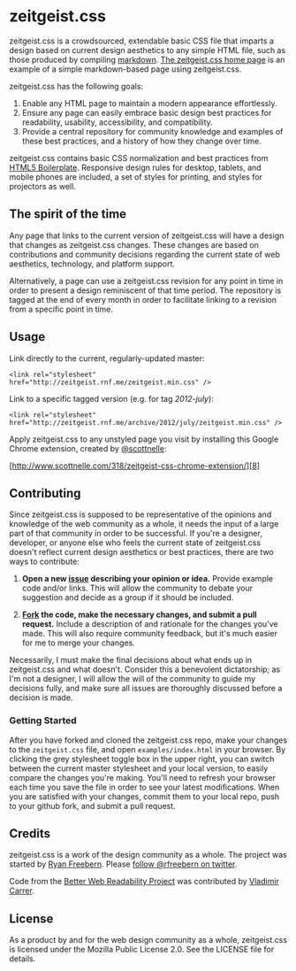 zeitgeist.css
=============

zeitgeist.css is a crowdsourced, extendable basic CSS file that imparts a design based on current design aesthetics to any simple HTML file, such as those produced by compiling [markdown][1]. [The zeitgeist.css home page][9] is an example of a simple markdown-based page using zeitgeist.css.

zeitgeist.css has the following goals:

1. Enable any HTML page to maintain a modern appearance effortlessly.
2. Ensure any page can easily embrace basic design best practices for readability, usability, accessibility, and compatibility.
3. Provide a central repository for community knowledge and examples of these best practices, and a history of how they change over time.

zeitgeist.css contains basic CSS normalization and best practices from [HTML5 Boilerplate][2]. Responsive design rules for desktop, tablets, and mobile phones are included, a set of styles for printing, and styles for projectors as well.

The spirit of the time
----------------------

Any page that links to the current version of zeitgeist.css will have a design that changes as zeitgeist.css changes. These changes are based on contributions and community decisions regarding the current state of web aesthetics, technology, and platform support.

Alternatively, a page can use a zeitgeist.css revision for any point in time in order to present a design reminiscent of that time period. The repository is tagged at the end of every month in order to facilitate linking to a revision from a specific point in time.

Usage
-----

Link directly to the current, regularly-updated master:

    <link rel="stylesheet" href="http://zeitgeist.rnf.me/zeitgeist.min.css" />

Link to a specific tagged version (e.g. for tag _2012-july_):

    <link rel="stylesheet" href="http://zeitgeist.rnf.me/archive/2012/july/zeitgeist.min.css" />

Apply zeitgeist.css to any unstyled page you visit by installing this Google Chrome extension, created by [@scottnelle][7]:

[http://www.scottnelle.com/318/zeitgeist-css-chrome-extension/][8]

Contributing
------------

Since zeitgeist.css is supposed to be representative of the opinions and knowledge of the web community as a whole, it needs the input of a large part of that community in order to be successful. If you're a designer, developer, or anyone else who feels the current state of zeitgeist.css doesn't reflect current design aesthetics or best practices, there are two ways to contribute:

1. **Open a new [issue][3] describing your opinion or idea.**
    Provide example code and/or links. This will allow the community to debate your suggestion and decide as a group if it should be included.

2. **[Fork][4] the code, make the necessary changes, and submit a pull request.**
    Include a description of and rationale for the changes you've made. This will also require community feedback, but it's much easier for me to merge your changes.

Necessarily, I must make the final decisions about what ends up in zeitgeist.css and what doesn't. Consider this a benevolent dictatorship; as I'm not a designer, I will allow the will of the community to guide my decisions fully, and make sure all issues are thoroughly discussed before a decision is made.

### Getting Started

After you have forked and cloned the zeitgeist.css repo, make your changes to the `zeitgeist.css` file, and open `examples/index.html` in your browser. By clicking the grey stylesheet toggle box in the upper right, you can switch between the current master stylesheet and your local version, to easily compare the changes you're making. You'll need to refresh your browser each time you save the file in order to see your latest modifications. When you are satisfied with your changes, commit them to your local repo, push to your github fork, and submit a pull request.

Credits
-------

zeitgeist.css is a work of the design community as a whole. The project was started by [Ryan Freebern][5]. Please [follow @rfreebern on twitter][6].

Code from the [Better Web Readability Project][10] was contributed by [Vladimir Carrer][11].

License
-------

As a product by and for the web design community as a whole, zeitgeist.css is licensed under the Mozilla Public License 2.0. See the LICENSE file for details.

 [1]: http://daringfireball.net/projects/markdown "Daring Fireball: Markdown"
 [2]: http://h5bp.com "HTML5 Boilerplate"
 [3]: https://github.com/rfreebern/zeitgeist.css/issues "zeitgeist.css Issues"
 [4]: https://github.com/rfreebern/zeitgeist.css/fork_select "Fork zeitgeist.css"
 [5]: http://rnf.me "Ryan Freebern: I &hearts; the web."
 [6]: http://twitter.com/rfreebern "@rfreebern on Twitter"
 [7]: http://twitter.com/scottnelle "@scottnelle on Twitter"
 [8]: http://www.scottnelle.com/318/zeitgeist-css-chrome-extension/ "zeitgeist.css Chrome extension by Scott Nelle"
 [9]: http://zeitgeist.rnf.me "zeitgeist.css"
 [10]: http://code.google.com/p/better-web-readability-project/ "The Better Web Readability Project"
 [11]: https://github.com/vladocar "Vladimir Carrer on Github"
